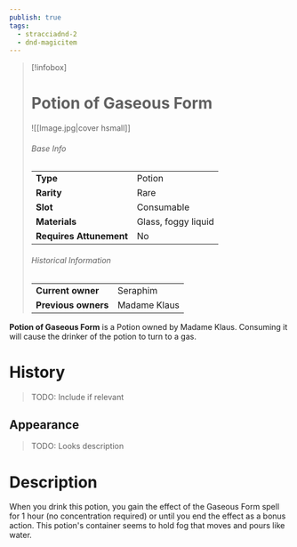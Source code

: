 ```yaml
---
publish: true
tags:
  - stracciadnd-2
  - dnd-magicitem
---
```

> [!infobox]  
> # Potion of Gaseous Form
> ![[Image.jpg|cover hsmall]]
> ###### Base Info
> | | |
> |---|---|
> | **Type** | Potion |
> | **Rarity** | Rare |
> | **Slot** | Consumable |
> | **Materials** | Glass, foggy liquid |
> | **Requires Attunement** | No |
> ###### Historical Information
> | | |
> |---|---|
> | **Current owner** | Seraphim |
> | **Previous owners** | Madame Klaus |

**Potion of Gaseous Form** is a Potion owned by Madame Klaus. Consuming it will cause the drinker of the potion to turn to a gas.
# History
> TODO: Include if relevant
## Appearance
> TODO: Looks description
# Description
When you drink this potion, you gain the effect of the Gaseous Form spell for 1 hour (no concentration required) or until you end the effect as a bonus action. This potion's container seems to hold fog that moves and pours like water.
